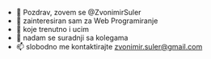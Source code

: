 - 👋 Pozdrav, zovem se @ZvonimirSuler
- 👀 zainteresiran sam za Web Programiranje
- 🌱 koje trenutno i ucim
- 💞️ nadam se suradnji sa kolegama
- 📫 slobodno me kontaktirajte zvonimir.suler@gmail.com

<!---
ZvonimirSuler/ZvonimirSuler is a ✨ special ✨ repository because its `README.md` (this file) appears on your GitHub profile.
You can click the Preview link to take a look at your changes.
--->
